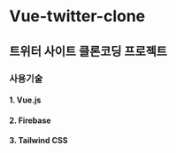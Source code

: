 # Vue-twitter-clone

## 트위터 사이트 클론코딩 프로젝트

###  사용기술

####   1. Vue.js
####   2. Firebase
####   3. Tailwind CSS
